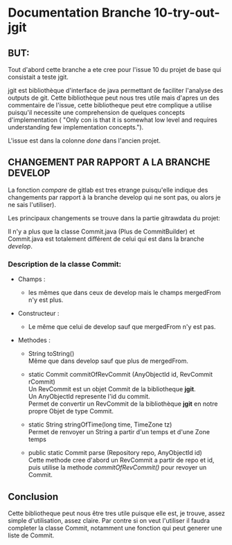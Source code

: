 # Documentation Branche 10-try-out-jgit

## BUT:  

Tout d'abord cette branche a ete cree pour l'issue 10 du projet de base qui consistait a teste jgit.  
  
jgit est bibliothèque d'interface de java permettant de faciliter l'analyse des outputs de git. Cette bibliothèque peut nous tres utile mais d'apres un des commentaire de l'issue, cette bibliotheque peut etre complique a utilise puisqu'il necessite une comprehension de quelques concepts d'implementation ( "Only con is that it is somewhat low level and requires understanding few implementation concepts.").

L'issue est dans la colonne _done_ dans l'ancien projet.

## CHANGEMENT PAR RAPPORT A LA BRANCHE DEVELOP

La fonction _compare_ de gitlab est tres etrange puisqu'elle indique des changements par rapport à la branche develop qui ne sont pas, ou alors je ne sais l'utiliser).

Les principaux changements se trouve dans la partie gitrawdata du projet:

Il n'y a plus que la classe Commit.java (Plus de CommitBuilder) et Commit.java est totalement différent de celui qui est dans la branche _develop_.

### Description de la classe Commit:

- Champs :

   - les mêmes que dans ceux de develop mais le champs mergedFrom n'y est plus.

- Constructeur :

   - Le même que celui de develop sauf que mergedFrom n'y est pas.
   
- Methodes :

   - String toString()  
     Même que dans develop sauf que plus de mergedFrom.
     
   - static Commit commitOfRevCommit (AnyObjectId id, RevCommit rCommit)  
     Un RevCommit est un objet Commit de la bibliotheque **jgit**.  
     Un AnyObjectId represente l'id du commit.  
     Permet de convertir un RevCommit de la bibliothèque **jgit** en notre propre Objet de type Commit.
     
   - static String stringOfTime(long time, TimeZone tz)  
     Permet de renvoyer un String a partir d'un temps et d'une Zone temps
     
   - public static Commit parse (Repository repo, AnyObjectId id)  
     Cette methode cree d'abord un RevCommit a partir de repo et id, puis utilise la methode _commitOfRevCommit()_ pour revoyer un Commit.
     
## Conclusion

Cette bibliotheque peut nous être tres utile puisque elle est, je trouve, assez simple d'utilisation, assez claire. Par contre si on veut l'utiliser il faudra completer la classe Commit, notamment une fonction qui peut generer une liste de Commit.


